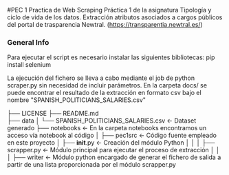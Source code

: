 #PEC 1 Practica de Web Scraping
Práctica 1 de la asignatura Tipología y ciclo de vida de los datos.
Extracción atributos asociados a cargos públicos del portal de trasparencia Newtral.
(https://transparentia.newtral.es/)


### General Info
Para ejecutar el script es necesario instalar las siguientes bibliotecas:
 pip install selenium
 
La ejecución del fichero se lleva a cabo mediante el job de python scraper.py sin necesidad de incluir parámetros.
En la carpeta docs/ se puede encontrar el resultado de la extracción en formato csv bajo el nombre "SPANISH_POLITICIANS_SALARIES.csv"

 
├── LICENSE
├── README.md          
├── data
│   └── SPANISH_POLITICIANS_SALARIES.csv            <- Dataset generado
├── notebooks          <- En la carpeta notebooks encontramos un acceso vía notebook al código
│
├── pec1src            <- Código fuente empleado en este proyecto
│   ├── __init__.py    <- Creación del módulo Python
│   │
│   ├── scrapper.py   	<- Módulo principal para ejecutar el proceso de extracción
│   │				   		
│   ├── writer  	<-  Módulo python encargado de generar el fichero de salida a partir de una lista proporcionada por el módulo scrapper.py
